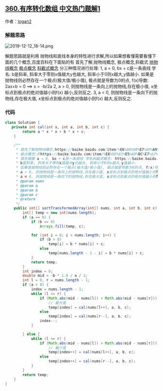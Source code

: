 ## [360.有序转化数组 中文热门题解1](https://leetcode.cn/problems/sort-transformed-array/solutions/100000/shuang-100jie-fa-jian-dan-ming-liao-by-logan2)

作者：[logan2](https://leetcode.cn/u/logan2)
### 解题思路
![2019-12-12_18-14.png](https://pic.leetcode-cn.com/dc4d6e1de08a34d6f338be56655a80ae29c7c92a48ae9a04d4c2ef0bdc036737-2019-12-12_18-14.png)



解题思路就是利用 抛物线和直线本身的特性进行求解,所以如果想看懂需要看懂下面的几个概念,百度百科在下面贴的有
首先了解,抛物线概念, 极点概念,斜截式
[抛物线概念](https://baike.baidu.com/item/%E6%8A%9B%E7%89%A9%E7%BA%BF%E6%96%B9%E7%A8%8B/2021428)
[极点概念](https://baike.baidu.com/item/%E6%9E%81%E5%80%BC%E7%82%B9)
[斜截式概念](https://baike.baidu.com/item/%E6%96%9C%E6%88%AA%E5%BC%8F)
分三种情况进行处理:
1, a = 0, bx + c是一条直线 学名:
b是斜率, 斜率大于零则x值越大y也越大, 斜率小于0则x越大,y值越小.
如果是抛物线则必然存在一个极点(极大值/极小值), 极点就是导数为0的点, f(x)导数: 2ax+b = 0 ==> x = -b/2a
2, a > 0, 则抛物线是一条向上的抛物线,存在极小值, x坐标点到极点的绝对值越小则f(x) 越小,反则反之.
3, a < 0, 则抛物线是一条向下的抛物线,存在极大值, x坐标点到极点的绝对值越小则f(x) 越大,反则反之.
### 代码

```java
class Solution {
   private int cal(int x, int a, int b, int c) {
        return a * x * x + b * x + c;
    }

    /**
     * 首先了解抛物线概念,https://baike.baidu.com/item/%E6%8A%9B%E7%89%A9%E7%BA%BF%E6%96%B9%E7%A8%8B/2021428
     * 极点概念:的https://baike.baidu.com/item/%E6%9E%81%E5%80%BC%E7%82%B9
     * 首先根据 a = 0, bx + c是一条直线 学名斜截式概念: https://baike.baidu.com/item/%E6%96%9C%E6%88%AA%E5%BC%8F
     * b是斜率, 斜率大于零则x值越大y也越大, 斜率小于0则x越大,y值越小.
     * 如果是抛物线则必然存在一个极点(极大值/极小值), 极点就是导数为0的点, f(x)导数: 2ax+b = 0 ==> x = -b/2a
     * a > 0, 则抛物线是一条向上的抛物线,存在极小值, x坐标点到极点的绝对值越小则f(x) 越小,反则反之.
     * a < 0, 则抛物线是一条向下的抛物线,存在极大值, x坐标点到极点的绝对值越小则f(x) 越大,反则反之.
     * @param nums
     * @param a
     * @param b
     * @param c
     * @return
     */
    public int[] sortTransformedArray(int[] nums, int a, int b, int c) {
        int[] temp = new int[nums.length];
        if (a == 0) {
            if (b == 0)
                Arrays.fill(temp, c);

            for (int i = 0; i < nums.length; i++) {
                if (b > 0)
                    temp[i] = b * nums[i] + c;
                else
                    temp[nums.length - 1 - i] = b * nums[i] + c;
            }
            return temp;
        }
        int index = 0;
        double mid = -b * 1.0 / a / 2;
        int l = 0, r = nums.length - 1;
        if (a > 0) {
            index = nums.length - 1;
            while (l <= r) {
                if (Math.abs(mid - nums[l]) > Math.abs(mid - nums[r]))
                    // 最大值
                    temp[index] = cal(nums[l++], a, b, c);
                else
                    temp[index] = cal(nums[r--], a, b, c);
                index--;
            }

        } else {
            while (l <= r) {
                if (Math.abs(mid - nums[l]) > Math.abs(mid - nums[r]))
                    // 最小值
                    temp[index++] = cal(nums[l++], a, b, c);
                else
                    temp[index++] = cal(nums[r--], a, b, c);
            }
        }
        return temp;
    }
}
```